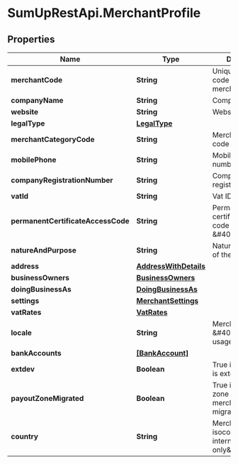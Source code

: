 # SumUpRestApi.MerchantProfile

## Properties
Name | Type | Description | Notes
------------ | ------------- | ------------- | -------------
**merchantCode** | **String** | Unique identifying code of the merchant profile | [optional] 
**companyName** | **String** | Company name | [optional] 
**website** | **String** | Website | [optional] 
**legalType** | [**LegalType**](LegalType.md) |  | [optional] 
**merchantCategoryCode** | **String** | Merchant category code | [optional] 
**mobilePhone** | **String** | Mobile phone number | [optional] 
**companyRegistrationNumber** | **String** | Company registration number | [optional] 
**vatId** | **String** | Vat ID | [optional] 
**permanentCertificateAccessCode** | **String** | Permanent certificate access code &amp;#40;Portugal&amp;#41; | [optional] 
**natureAndPurpose** | **String** | Nature and purpose of the business | [optional] 
**address** | [**AddressWithDetails**](AddressWithDetails.md) |  | [optional] 
**businessOwners** | [**BusinessOwners**](BusinessOwners.md) |  | [optional] 
**doingBusinessAs** | [**DoingBusinessAs**](DoingBusinessAs.md) |  | [optional] 
**settings** | [**MerchantSettings**](MerchantSettings.md) |  | [optional] 
**vatRates** | [**VatRates**](VatRates.md) |  | [optional] 
**locale** | **String** | Merchant locale &amp;#40;for internal usage only&amp;#41; | [optional] 
**bankAccounts** | [**[BankAccount]**](BankAccount.md) |  | [optional] 
**extdev** | **Boolean** | True if the merchant is extdev | [optional] 
**payoutZoneMigrated** | **Boolean** | True if the payout zone of this merchant is migrated | [optional] 
**country** | **String** | Merchant country isocode &amp;#40;for internal usage only&amp;#41; | [optional] 
